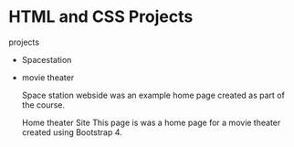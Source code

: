 # HTML and CSS Projects
 
projects
- Spacestation
- movie theater

  Space station webside
  was an example home page created as part of the course.

  Home theater Site
  This page is was a home page for a movie theater created using Bootstrap 4.
